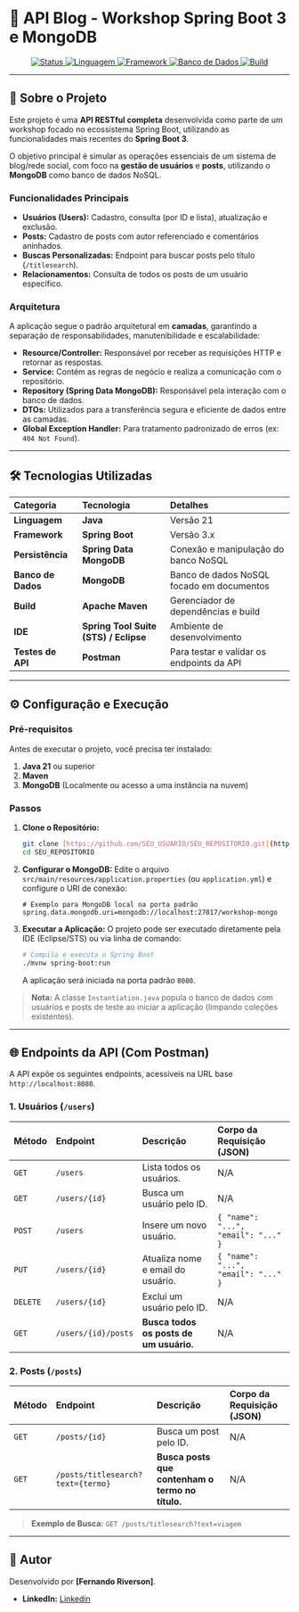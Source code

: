 # 🚀 API Blog - Workshop Spring Boot 3 e MongoDB

<p align="center">
  <a href="https://github.com/SEU_USUARIO/SEU_REPOSITORIO/actions">
    <img alt="Status" src="https://img.shields.io/badge/Status-Concluído-brightgreen.svg" />
  </a>
  <a href="https://www.java.com/">
    <img alt="Linguagem" src="https://img.shields.io/badge/Java-21-red.svg" />
  </a>
  <a href="https://spring.io/projects/spring-boot">
    <img alt="Framework" src="https://img.shields.io/badge/Spring_Boot-3.x-green.svg" />
  </a>
  <a href="https://docs.mongodb.com/">
    <img alt="Banco de Dados" src="https://img.shields.io/badge/MongoDB-NoSQL-4EA94B.svg" />
  </a>
  <a href="https://maven.apache.org/">
    <img alt="Build" src="https://img.shields.io/badge/Build-Maven-C71A36.svg" />
  </a>
</p>

---

## 📜 Sobre o Projeto

Este projeto é uma **API RESTful completa** desenvolvida como parte de um workshop focado no ecossistema Spring Boot, utilizando as funcionalidades mais recentes do **Spring Boot 3**.

O objetivo principal é simular as operações essenciais de um sistema de blog/rede social, com foco na **gestão de usuários** e **posts**, utilizando o **MongoDB** como banco de dados NoSQL.

### Funcionalidades Principais

- **Usuários (Users):** Cadastro, consulta (por ID e lista), atualização e exclusão.
- **Posts:** Cadastro de posts com autor referenciado e comentários aninhados.
- **Buscas Personalizadas:** Endpoint para buscar posts pelo título (`/titlesearch`).
- **Relacionamentos:** Consulta de todos os posts de um usuário específico.

### Arquitetura

A aplicação segue o padrão arquitetural em **camadas**, garantindo a separação de responsabilidades, manutenibilidade e escalabilidade:

- **Resource/Controller:** Responsável por receber as requisições HTTP e retornar as respostas.
- **Service:** Contém as regras de negócio e realiza a comunicação com o repositório.
- **Repository (Spring Data MongoDB):** Responsável pela interação com o banco de dados.
- **DTOs:** Utilizados para a transferência segura e eficiente de dados entre as camadas.
- **Global Exception Handler:** Para tratamento padronizado de erros (ex: `404 Not Found`).

---

## 🛠️ Tecnologias Utilizadas

| Categoria | Tecnologia | Detalhes |
| :--- | :--- | :--- |
| **Linguagem** | **Java** | Versão 21 |
| **Framework** | **Spring Boot** | Versão 3.x |
| **Persistência** | **Spring Data MongoDB** | Conexão e manipulação do banco NoSQL |
| **Banco de Dados** | **MongoDB** | Banco de dados NoSQL focado em documentos |
| **Build** | **Apache Maven** | Gerenciador de dependências e build |
| **IDE** | **Spring Tool Suite (STS) / Eclipse** | Ambiente de desenvolvimento |
| **Testes de API** | **Postman** | Para testar e validar os endpoints da API |

---

## ⚙️ Configuração e Execução

### Pré-requisitos

Antes de executar o projeto, você precisa ter instalado:

1.  **Java 21** ou superior
2.  **Maven**
3.  **MongoDB** (Localmente ou acesso a uma instância na nuvem)

### Passos

1.  **Clone o Repositório:**
    ```bash
    git clone [https://github.com/SEU_USUARIO/SEU_REPOSITORIO.git](https://github.com/SEU_USUARIO/SEU_REPOSITORIO.git)
    cd SEU_REPOSITORIO
    ```

2.  **Configurar o MongoDB:**
    Edite o arquivo `src/main/resources/application.properties` (ou `application.yml`) e configure o URI de conexão:

    ```properties
    # Exemplo para MongoDB local na porta padrão
    spring.data.mongodb.uri=mongodb://localhost:27017/workshop-mongo
    ```

3.  **Executar a Aplicação:**
    O projeto pode ser executado diretamente pela IDE (Eclipse/STS) ou via linha de comando:

    ```bash
    # Compila e executa o Spring Boot
    ./mvnw spring-boot:run 
    ```
    A aplicação será iniciada na porta padrão `8080`.

> **Nota:** A classe `Instantiation.java` popula o banco de dados com usuários e posts de teste ao iniciar a aplicação (limpando coleções existentes).

---

## 🌐 Endpoints da API (Com Postman)

A API expõe os seguintes endpoints, acessíveis na URL base `http://localhost:8080`.

### 1. Usuários (`/users`)

| Método | Endpoint | Descrição | Corpo da Requisição (JSON) |
| :--- | :--- | :--- | :--- |
| `GET` | `/users` | Lista todos os usuários. | N/A |
| `GET` | `/users/{id}` | Busca um usuário pelo ID. | N/A |
| `POST` | `/users` | Insere um novo usuário. | `{ "name": "...", "email": "..." }` |
| `PUT` | `/users/{id}` | Atualiza nome e email do usuário. | `{ "name": "...", "email": "..." }` |
| `DELETE` | `/users/{id}` | Exclui um usuário pelo ID. | N/A |
| `GET` | `/users/{id}/posts` | **Busca todos os posts de um usuário.** | N/A |

### 2. Posts (`/posts`)

| Método | Endpoint | Descrição | Corpo da Requisição (JSON) |
| :--- | :--- | :--- | :--- |
| `GET` | `/posts/{id}` | Busca um post pelo ID. | N/A |
| `GET` | `/posts/titlesearch?text={termo}` | **Busca posts que contenham o termo no título.** | N/A |

> **Exemplo de Busca:** `GET /posts/titlesearch?text=viagem`

---

## 👤 Autor

Desenvolvido por **[Fernando Riverson]**.


- **LinkedIn:** [Linkedin](https://www.linkedin.com/in/fernandobsfrias/)
